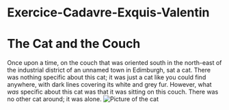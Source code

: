 # Exercice-Cadavre-Exquis-Valentin
# The Cat and the Couch
Once upon a time, on the couch that was oriented south in the north-east of the industrial district of an unnamed town in Edimburgh, sat a cat.
There was nothing specific about this cat; it was just a cat like you could find anywhere, with dark lines covering its white and grey fur.
However, what *was* specific about this cat was that it was sitting on this couch. There was no other cat around; it was alone.
![Picture of the cat](https://cdn.pixabay.com/photo/2013/04/01/03/45/cat-98359__340.jpg "The cat")
